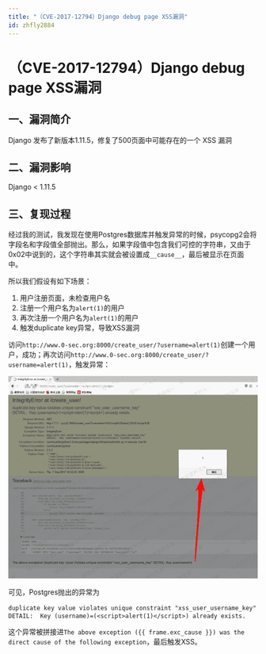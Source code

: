 ```yaml
---
title: "（CVE-2017-12794）Django debug page XSS漏洞"
id: zhfly2884
---
```


# （CVE-2017-12794）Django debug page XSS漏洞

## 一、漏洞简介

Django 发布了新版本1.11.5，修复了500页面中可能存在的一个 XSS 漏洞

## 二、漏洞影响

Django < 1.11.5

## 三、复现过程

经过我的测试，我发现在使用Postgres数据库并触发异常的时候，psycopg2会将字段名和字段值全部抛出。那么，如果字段值中包含我们可控的字符串，又由于0x02中说到的，这个字符串其实就会被设置成`__cause__`，最后被显示在页面中。

所以我们假设有如下场景：

1.  用户注册页面，未检查用户名
2.  注册一个用户名为`alert(1)`的用户
3.  再次注册一个用户名为`alert(1)`的用户
4.  触发duplicate key异常，导致XSS漏洞

访问`http://www.0-sec.org:8000/create_user/?username=alert(1)`创建一个用户，成功；再次访问`http://www.0-sec.org:8000/create_user/?username=alert(1)`，触发异常：

![image](../img/e303bedd09c2747b1cba0a2aebaa3bbd.png)

可见，Postgres抛出的异常为

```
duplicate key value violates unique constraint "xss_user_username_key"
DETAIL:  Key (username)=(<script>alert(1)</script>) already exists. 
```

这个异常被拼接进`The above exception ({{ frame.exc_cause }}) was the direct cause of the following exception`，最后触发XSS。
